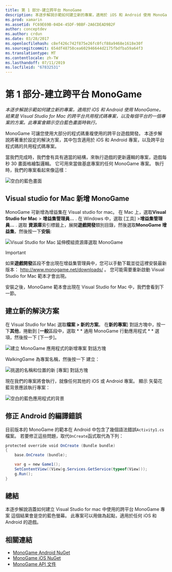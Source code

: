 ```yaml
---
title: 第 1 部分-建立跨平台 MonoGame
description: 本逐步解說示範如何建立新的專案，適用於 iOS 和 Android 使用 MonoGame。 結果是 Visual Studio for Mac 的跨平台共用程式碼專案，以及每個平台的一個專案的方案。 此專案會顯示空白藍色畫面時執行。
ms.prod: xamarin
ms.assetid: FC69E69B-04D4-45DF-9BBF-2A6CDEAD9B2F
author: conceptdev
ms.author: crdun
ms.date: 03/28/2017
ms.openlocfilehash: c8ef426c742f875e26fc0fcf88a9468e1618e30f
ms.sourcegitcommit: 654df48758cea602946644d2175fbdfba59a64f3
ms.translationtype: MT
ms.contentlocale: zh-TW
ms.lasthandoff: 07/11/2019
ms.locfileid: "67832531"
---
```

# <a name="part-1--creating-a-cross-platform-monogame"></a>第 1 部分-建立跨平台 MonoGame

_本逐步解說示範如何建立新的專案，適用於 iOS 和 Android 使用 MonoGame。結果是 Visual Studio for Mac 的跨平台共用程式碼專案，以及每個平台的一個專案的方案。此專案會顯示空白藍色畫面時執行。_

MonoGame 可讓您使用大部分的程式碼重複使用的跨平台遊戲開發。 本逐步解說將著重於設定的解決方案，其中包含適用於 iOS 和 Android 專案，以及跨平台程式碼的共用程式碼專案。

當我們完成時，我們會有具有適當的結構，來執行遊戲的更新邏輯的專案，遊戲每秒 30 畫面格繪製邏輯。 它可用來當做基底專案的任何 MonoGame 專案。 執行時，我們的專案看起來像這樣：

![空白的藍色畫面](part1-images/image1.png)

## <a name="adding-monogame-to-visual-studio-for-mac"></a>Visual studio for Mac 新增 MonoGame

MonoGame 可新增為增益集在 Visual studio for mac。 在 Mac 上，選取**Visual Studio for Mac** > **增益集管理員...** . 在 Windows 中，選取 [工具] >**增益集管理員...** . 選取 **資源庫**索引標籤上，展開**遊戲開發**類別目錄，然後選取**MonoGame 增益集**，然後按一下**安裝**:

![Visual Studio for Mac 延伸模組資源庫選取 MonoGame](part1-images/image2.png)

> [!IMPORTANT]
> 如果**遊戲開發**區段不會出現在增益集管理員中，您可以手動下載並從這裡安裝最新版本： http://www.monogame.net/downloads/ 。 您可能需要重新啟動 Visual Studio for Mac 範本才會出現。

安裝之後，MonoGame 範本會出現在 Visual Studio for Mac 中，我們會看到下一節。

## <a name="creating-a-new-solution"></a>建立新的解決方案

在 Visual Studio for Mac 選取**檔案 > 新的方案**。 在**新的專案**] 對話方塊中，按一下**其他**，捲動到 [**一般**區段中，選取 * * 通用 MonoGame 行動應用程式 * * 選項，然後按一下 [下一步]。

![建立 MonoGame 應用程式的新增專案 對話方塊](part1-images/image3.png)

WalkingGame 為專案名稱，然後按一下 建立：

![挑選的名稱和位置的新 [專案] 對話方塊](part1-images/image4.png)

現在我們的專案將會執行，就像任何其他的 iOS 或 Android 專案。 顯示 矢菊花藍背景應該執行專案：

![空白的藍色應用程式的背景](part1-images/image5.png)

## <a name="fixing-android-compile-errors"></a>修正 Android 的編譯錯誤

目前版本的 MonoGame 的範本在 Android 中包含了幾個語法錯誤`Activity1.cs`檔案。 若要修正這些問題，取代`OnCreate`函式取代為下列：

```csharp
protected override void OnCreate (Bundle bundle)
{
    base.OnCreate (bundle);

    var g = new Game1();
    SetContentView((View)g.Services.GetService(typeof(View)));
    g.Run();
}
```

## <a name="summary"></a>總結

本逐步解說涵蓋如何建立 Visual Studio for mac 中使用的跨平台 MonoGame 專案 這個結果會是空的藍色螢幕。 此專案可以用做為起點，適用於任何 iOS 和 Android 的遊戲。

## <a name="related-links"></a>相關連結

- [MonoGame Android NuGet](https://www.nuget.org/packages/MonoGame.Framework.Android/)
- [MonoGame iOS NuGet](https://www.nuget.org/packages/MonoGame.Framework.iOS/)
- [MonoGame API 文件](http://www.monogame.net/documentation/?page=main)
